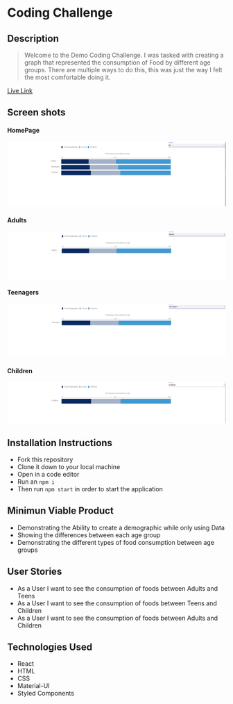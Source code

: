 # Coding Challenge 

## Description

> Welcome to the Demo Coding Challenge. I was tasked with creating a graph that represented the consumption of Food by different age groups. There are multiple ways to do this, this was just the way I felt the most comfortable doing it.


[Live Link](https://lovely-strudel-8a044e.netlify.app/)


## Screen shots
#### HomePage
![HomePage](./public/images/Main.png)

#### Adults
![Adults](./public/images/Adults.png)

#### Teenagers
![Teenagers](./public/images/Teens.png)

#### Children
![Children](./public/images/Children.png)

## Installation Instructions
* Fork this repository
* Clone it down to your local machine
* Open in a code editor
* Run an ```npm i```
* Then run ```npm start``` in order to start the application


## Minimun Viable Product
* Demonstrating the Ability to create a demographic while only using Data
* Showing the differences between each age group
* Demonstrating the different types of food consumption between age groups

## User Stories
- As a User I want to see the consumption of foods between Adults and Teens
- As a User I want to see the consumption of foods between Teens and Children
- As a User I want to see the consumption of foods between Adults and Children


## Technologies Used
* React
* HTML
* CSS
* Material-UI
* Styled Components

